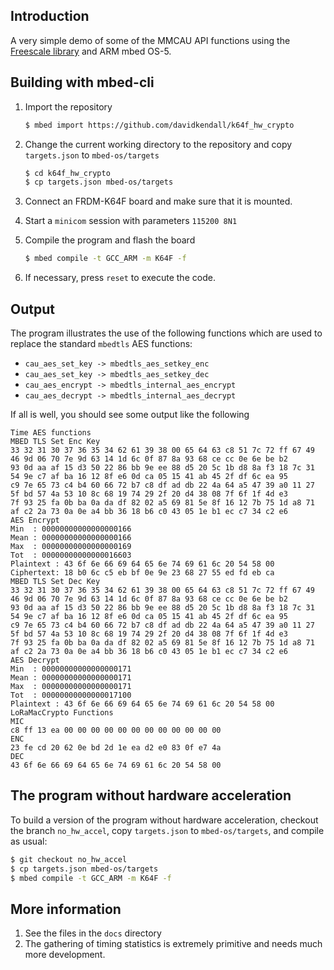 ## Introduction

A very simple demo of some of the MMCAU API functions using the 
[Freescale library](https://www.nxp.com/products/processors-and-microcontrollers/additional-processors-and-mcus/coldfire-plus-coldfire/crypto-acceleration-unit-cau-and-mmcau-software-library:CAUAP)
and ARM mbed OS-5.

## Building with mbed-cli

1. Import the repository

     ```sh
     $ mbed import https://github.com/davidkendall/k64f_hw_crypto
     ```
1. Change the current working directory to the repository and copy `targets.json` to `mbed-os/targets`

     ```sh
     $ cd k64f_hw_crypto
     $ cp targets.json mbed-os/targets
     ```

1. Connect an FRDM-K64F board and make sure that it is mounted.

1. Start a `minicom` session with parameters `115200 8N1`

1. Compile the program and flash the board

     ```sh
     $ mbed compile -t GCC_ARM -m K64F -f
     ```

1. If necessary, press `reset` to execute the code.

## Output

The program illustrates the use of the following functions which are used to
replace the standard `mbedtls` AES functions:

* `cau_aes_set_key -> mbedtls_aes_setkey_enc`
* `cau_aes_set_key -> mbedtls_aes_setkey_dec`
* `cau_aes_encrypt -> mbedtls_internal_aes_encrypt`
* `cau_aes_decrypt -> mbedtls_internal_aes_decrypt`

If all is well, you should see some output like the following

```
Time AES functions
MBED TLS Set Enc Key
33 32 31 30 37 36 35 34 62 61 39 38 00 65 64 63 c8 51 7c 72 ff 67 49 46 9d 06 70 7e 9d 63 14 1d 6c 0f 87 8a 93 68 ce cc 0e 6e be b2
93 0d aa af 15 d3 50 22 86 bb 9e ee 88 d5 20 5c 1b d8 8a f3 18 7c 31 54 9e c7 af ba 16 12 8f e6 0d ca 05 15 41 ab 45 2f df 6c ea 95
c9 7e 65 73 c4 b4 60 66 72 b7 c8 df ad db 22 4a 64 a5 47 39 a0 11 27 5f bd 57 4a 53 10 8c 68 19 74 29 2f 20 d4 38 08 7f 6f 1f 4d e3
7f 93 25 fa 0b ba 0a da df 82 02 a5 69 81 5e 8f 16 12 7b 75 1d a8 71 af c2 2a 73 0a 0e a4 bb 36 18 b6 c0 43 05 1e b1 ec c7 34 c2 e6
AES Encrypt
Min  : 00000000000000000166
Mean : 00000000000000000166
Max  : 00000000000000000169
Tot  : 00000000000000016603
Plaintext : 43 6f 6e 66 69 64 65 6e 74 69 61 6c 20 54 58 00
Ciphertext: 18 b0 6c c5 eb bf 0e 9e 23 68 27 55 ed fd eb ca
MBED TLS Set Dec Key
33 32 31 30 37 36 35 34 62 61 39 38 00 65 64 63 c8 51 7c 72 ff 67 49 46 9d 06 70 7e 9d 63 14 1d 6c 0f 87 8a 93 68 ce cc 0e 6e be b2
93 0d aa af 15 d3 50 22 86 bb 9e ee 88 d5 20 5c 1b d8 8a f3 18 7c 31 54 9e c7 af ba 16 12 8f e6 0d ca 05 15 41 ab 45 2f df 6c ea 95
c9 7e 65 73 c4 b4 60 66 72 b7 c8 df ad db 22 4a 64 a5 47 39 a0 11 27 5f bd 57 4a 53 10 8c 68 19 74 29 2f 20 d4 38 08 7f 6f 1f 4d e3
7f 93 25 fa 0b ba 0a da df 82 02 a5 69 81 5e 8f 16 12 7b 75 1d a8 71 af c2 2a 73 0a 0e a4 bb 36 18 b6 c0 43 05 1e b1 ec c7 34 c2 e6
AES Decrypt
Min  : 00000000000000000171
Mean : 00000000000000000171
Max  : 00000000000000000171
Tot  : 00000000000000017100
Plaintext : 43 6f 6e 66 69 64 65 6e 74 69 61 6c 20 54 58 00
LoRaMacCrypto Functions
MIC
c8 ff 13 ea 00 00 00 00 00 00 00 00 00 00 00 00
ENC
23 fe cd 20 62 0e bd 2d 1e ea d2 e0 83 0f e7 4a
DEC
43 6f 6e 66 69 64 65 6e 74 69 61 6c 20 54 58 00
```

## The program without hardware acceleration

To build a version of the program without hardware acceleration, checkout the
branch `no_hw_accel`, copy `targets.json` to `mbed-os/targets`,
and compile as usual:

```sh
$ git checkout no_hw_accel
$ cp targets.json mbed-os/targets
$ mbed compile -t GCC_ARM -m K64F -f
```

## More information

1. See the files in the `docs` directory
1. The gathering of timing statistics is extremely primitive and needs
   much more development.

